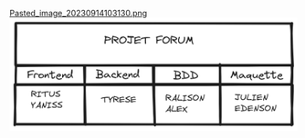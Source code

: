
[Pasted_image_20230914103130.png](Pasted_image_20230914111742.png) <br>
![Pasted_image_20230914103130.png](Pasted_image_20230914111742.png)